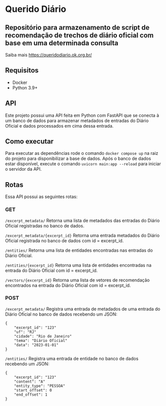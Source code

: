 # Querido Diário

## Repositório para armazenamento de script de recomendação de trechos de diário oficial com base em uma determinada consulta

Saiba mais https://queridodiario.ok.org.br/

## Requisitos

- Docker
- Python 3.9+

## API

Este projeto possui uma API feita em Python com FastAPI que se conecta à um banco de dados para armazenar metadados de entradas do Diário Oficial e dados processados em cima dessa entrada.

## Como executar

Para executar as dependências rode o comando `docker compose up` na raiz do projeto para disponibilizar a base de dados.
Após o banco de dados estar disponível, execute o comando `uvicorn main:app --reload` para iniciar o servidor da API.

## Rotas

Essa API possui as seguintes rotas:

### GET
`/excerpt_metadata/`
Retorna uma lista de metadados das entradas do Diário Oficial registradas no banco de dados.

`/excerpt_metadata/{excerpt_id}`
Retorna uma entrada metadados do Diário Oficial registrada no banco de dados com id = excerpt_id.

`/entities/`
Retorna uma lista de entidades encontradas nas entradas do Diário Oficial.

`/entities/{excerpt_id}`
Retorna uma lista de entidades encontradas na entrada do Diário Oficial com id = excerpt_id.

`/vectors/{excerpt_id}`
Retorna uma lista de vetores de recomendação encontrados na entrada do Diário Oficial com id = excerpt_id.

### POST
`/excerpt_metadata/`
Registra uma entrada de metadados de uma entrada do Diário Oficial no banco de dados recebendo um JSON:
``` 
{
    "excerpt_id": "123"
    "uf": "RJ"
    "cidade": "Rio de Janeiro"
    "tema": "Diário Oficial"
    "data": "2023-01-01"
}
```

`/entities/`
Registra uma entrada de entidade no banco de dados recebendo um JSON:
``` 
{
    "excerpt_id": "123"
    "content": "A"
    "entity_type": "PESSOA"
    "start_offset": 0
    "end_offset": 1
}
```